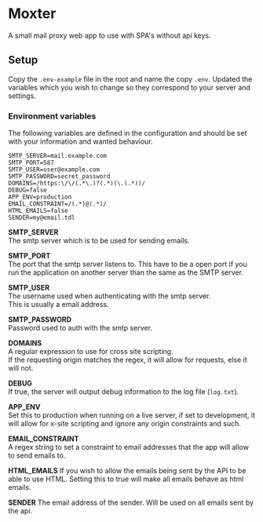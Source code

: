 # Moxter

A small mail proxy web app to use with SPA's without api keys.  
  
## Setup

Copy the `.env-example` file in the root and name the copy `.env`. Updated the variables which you wish to change so they
correspond to your server and settings.

### Environment variables

The following variables are defined in the configuration and should be set with
your information and wanted behaviour.

```
SMTP_SERVER=mail.example.com
SMTP_PORT=587
SMTP_USER=user@example.com
SMTP_PASSWORD=secret_password
DOMAINS=/https:\/\/(.*\.)?(.*)(\.(.*))/
DEBUG=false
APP_ENV=production
EMAIL_CONSTRAINT=/(.*)@(.*)/
HTML_EMAILS=false
SENDER=my@email.tdl
```

**SMTP_SERVER**  
The smtp server which is to be used for sending emails.

**SMTP_PORT**  
The port that the smtp server listens to. This have to be a open port if you run the application on another server than
the same as the SMTP server.

**SMTP_USER**  
The username used when authenticating with the smtp server.  
This is usually a email address.

**SMTP_PASSWORD**  
Password used to auth with the smtp server.

**DOMAINS**  
A regular expression to use for cross site scripting.  
If the requesting origin matches the regex, it will allow for requests, else it will not.

**DEBUG**  
If true, the server will output debug information to the log file (`log.txt`).

**APP_ENV**  
Set this to production when running on a live server, if set to development, it will allow for x-site scripting and 
ignore any origin constraints and such.

**EMAIL_CONSTRAINT**  
A regex string to set a constraint to email addresses that the app will allow to send emails to.

**HTML_EMAILS**
If you wish to allow the emails being sent by the API to be able to use HTML. Setting this to true will make all
emails behave as html emails.

**SENDER**
The email address of the sender. Will be used on all emails sent by the api.
